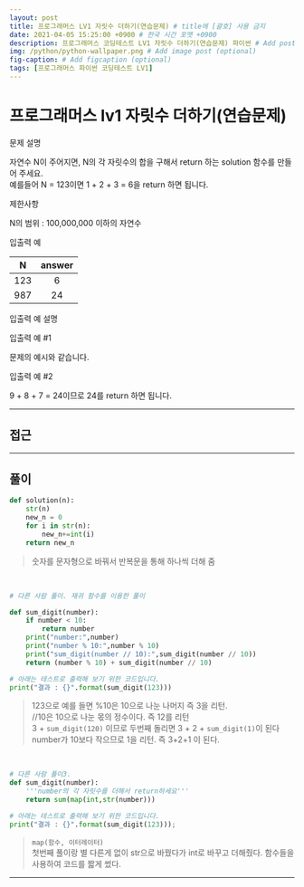 ```yaml
---
layout: post
title: 프로그래머스 LV1 자릿수 더하기(연습문제) # title에 [괄호] 사용 금지
date: 2021-04-05 15:25:00 +0900 # 한국 시간 포맷 +0900
description: 프로그래머스 코딩테스트 LV1 자릿수 더하기(연습문제) 파이썬 # Add post description (optional)
img: /python/python-wallpaper.png # Add image post (optional)
fig-caption: # Add figcaption (optional)
tags: [프로그래머스 파이썬 코딩테스트 LV1]
---
```


# 프로그래머스 lv1 자릿수 더하기(연습문제)

문제 설명<br>

자연수 N이 주어지면, N의 각 자릿수의 합을 구해서 return 하는 solution 함수를 만들어 주세요.<br>
예를들어 N = 123이면 1 + 2 + 3 = 6을 return 하면 됩니다.<br>


제한사항<br>

N의 범위 : 100,000,000 이하의 자연수<br>


입출력 예

|N|answer|
|:---:|:---:|
|123|6|
|987|24|


입출력 예 설명<br>


입출력 예 #1<br>

문제의 예시와 같습니다.<br>


입출력 예 #2<br>

9 + 8 + 7 = 24이므로 24를 return 하면 됩니다.<br>

---

## 접근


---

## 풀이

```python
def solution(n):
    str(n)
    new_n = 0
    for i in str(n): 
        new_n+=int(i)
    return new_n
```

>숫자를 문자형으로 바꿔서 반복문을 통해 하나씩 더해 줌

<br>

```python
# 다른 사람 풀이. 재귀 함수를 이용한 풀이

def sum_digit(number):
    if number < 10:
        return number
    print("number:",number)
    print("number % 10:",number % 10)
    print("sum_digit(number // 10):",sum_digit(number // 10))
    return (number % 10) + sum_digit(number // 10) 

# 아래는 테스트로 출력해 보기 위한 코드입니다.
print("결과 : {}".format(sum_digit(123)))
```

> 123으로 예를 들면 %10은 10으로 나눈 나머지 즉 3을 리턴.<br>
> //10은 10으로 나눈 몫의 정수이다. 즉 12를 리턴<br>
> 3 + `sum_digit(120)` 이므로 두번째 돌리면 3 + 2 + `sum_digit(1)`이 된다<br>
> number가 10보다 작으므로 1을 리턴. 즉 3+2+1 이 된다.<br>

<br>

```python
# 다른 사람 풀이3.
def sum_digit(number):
    '''number의 각 자릿수를 더해서 return하세요'''
    return sum(map(int,str(number)))

# 아래는 테스트로 출력해 보기 위한 코드입니다.
print("결과 : {}".format(sum_digit(123)));
```

> `map(함수, 이터레이터)`<br>
첫번째 풀이랑 별 다른게 없이 str으로 바꿨다가 int로 바꾸고 더해줬다. 함수들을 사용하여 코드를 짧게 썼다.<br>

---